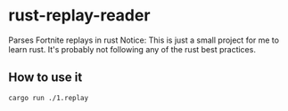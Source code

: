 # rust-replay-reader
Parses Fortnite replays in rust
Notice: This is just a small project for me to learn rust. It's probably not following any of the rust best practices.

## How to use it
```
cargo run ./1.replay
```
